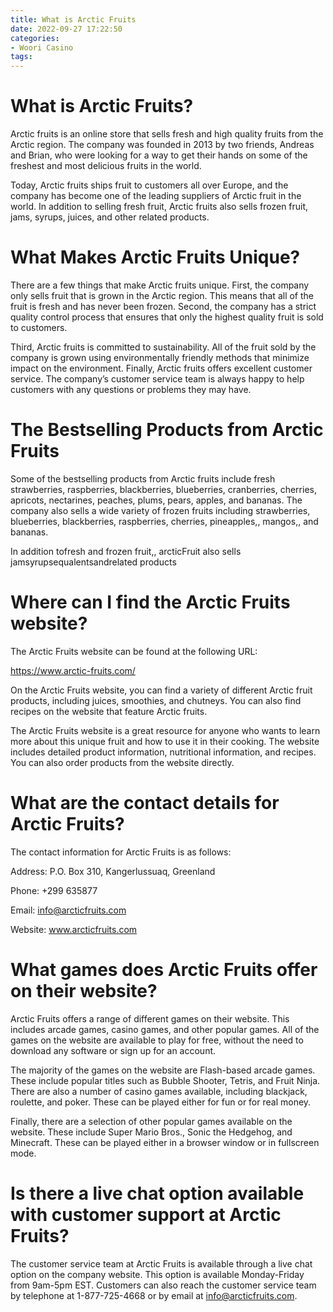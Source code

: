 ```yaml
---
title: What is Arctic Fruits
date: 2022-09-27 17:22:50
categories:
- Woori Casino
tags:
---
```



# What is Arctic Fruits?

Arctic fruits is an online store that sells fresh and high quality fruits from the Arctic region. The company was founded in 2013 by two friends, Andreas and Brian, who were looking for a way to get their hands on some of the freshest and most delicious fruits in the world.

Today, Arctic fruits ships fruit to customers all over Europe, and the company has become one of the leading suppliers of Arctic fruit in the world. In addition to selling fresh fruit, Arctic fruits also sells frozen fruit, jams, syrups, juices, and other related products.

# What Makes Arctic Fruits Unique?

There are a few things that make Arctic fruits unique. First, the company only sells fruit that is grown in the Arctic region. This means that all of the fruit is fresh and has never been frozen. Second, the company has a strict quality control process that ensures that only the highest quality fruit is sold to customers.

Third, Arctic fruits is committed to sustainability. All of the fruit sold by the company is grown using environmentally friendly methods that minimize impact on the environment. Finally, Arctic fruits offers excellent customer service. The company’s customer service team is always happy to help customers with any questions or problems they may have.

# The Bestselling Products from Arctic Fruits

Some of the bestselling products from Arctic fruits include fresh strawberries, raspberries, blackberries, blueberries, cranberries, cherries, apricots, nectarines, peaches, plums, pears, apples, and bananas. The company also sells a wide variety of frozen fruits including strawberries, blueberries, blackberries, raspberries, cherries, pineapples,, mangos,, and bananas.

In addition tofresh and frozen fruit,, arcticFruit also sells jamsyrupsequalentsandrelated products

# Where can I find the Arctic Fruits website?

The Arctic Fruits website can be found at the following URL:

https://www.arctic-fruits.com/

On the Arctic Fruits website, you can find a variety of different Arctic fruit products, including juices, smoothies, and chutneys. You can also find recipes on the website that feature Arctic fruits.

The Arctic Fruits website is a great resource for anyone who wants to learn more about this unique fruit and how to use it in their cooking. The website includes detailed product information, nutritional information, and recipes. You can also order products from the website directly.

# What are the contact details for Arctic Fruits?

The contact information for Arctic Fruits is as follows:

Address: P.O. Box 310, Kangerlussuaq, Greenland

Phone: +299 635877

Email: info@arcticfruits.com

Website: www.arcticfruits.com

# What games does Arctic Fruits offer on their website?

Arctic Fruits offers a range of different games on their website. This includes arcade games, casino games, and other popular games. All of the games on the website are available to play for free, without the need to download any software or sign up for an account.

The majority of the games on the website are Flash-based arcade games. These include popular titles such as Bubble Shooter, Tetris, and Fruit Ninja. There are also a number of casino games available, including blackjack, roulette, and poker. These can be played either for fun or for real money.

Finally, there are a selection of other popular games available on the website. These include Super Mario Bros., Sonic the Hedgehog, and Minecraft. These can be played either in a browser window or in fullscreen mode.

# Is there a live chat option available with customer support at Arctic Fruits?

The customer service team at Arctic Fruits is available through a live chat option on the company website. This option is available Monday-Friday from 9am-5pm EST. Customers can also reach the customer service team by telephone at 1-877-725-4668 or by email at info@arcticfruits.com.